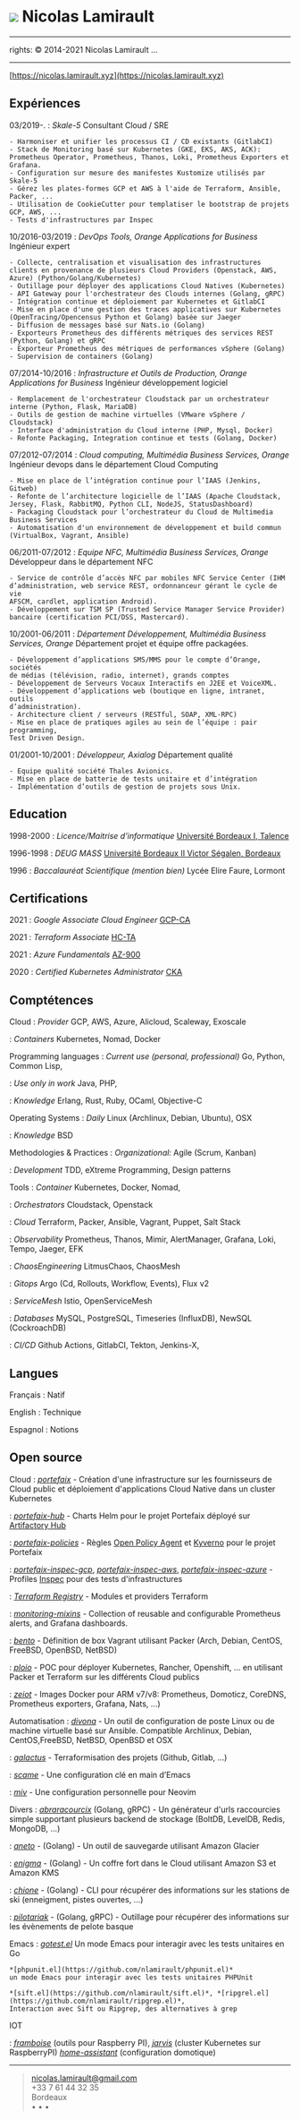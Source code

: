 ![](me.jpg) Nicolas Lamirault
===========================================
---
rights: © 2014-2021 Nicolas Lamirault
...

----

[https://nicolas.lamirault.xyz](https://nicolas.lamirault.xyz)

Expériences
--------------

03/2019-.
:   *Skale-5*
    Consultant Cloud / SRE

    - Harmoniser et unifier les processus CI / CD existants (GitlabCI)
    - Stack de Monitoring basé sur Kubernetes (GKE, EKS, AKS, ACK): Prometheus Operator, Prometheus, Thanos, Loki, Prometheus Exporters et Grafana.
    - Configuration sur mesure des manifestes Kustomize utilisés par Skale-5
    - Gérez les plates-formes GCP et AWS à l'aide de Terraform, Ansible, Packer, ...
    - Utilisation de CookieCutter pour templatiser le bootstrap de projets GCP, AWS, ...
    - Tests d'infrastructures par Inspec

10/2016-03/2019
:   *DevOps Tools, Orange Applications for Business*
    Ingénieur expert

    - Collecte, centralisation et visualisation des infrastructures clients en provenance de plusieurs Cloud Providers (Openstack, AWS, Azure) (Python/Golang/Kubernetes)
    - Outillage pour déployer des applications Cloud Natives (Kubernetes)
    - API Gateway pour l'orchestrateur des Clouds internes (Golang, gRPC)
    - Intégration continue et déploiement par Kubernetes et GitlabCI
    - Mise en place d'une gestion des traces applicatives sur Kubernetes (OpenTracing/Opencensus Python et Golang) basée sur Jaeger
    - Diffusion de messages basé sur Nats.io (Golang)
    - Exporteurs Prometheus des différents métriques des services REST (Python, Golang) et gRPC
    - Exporteur Prometheus des métriques de performances vSphere (Golang)
    - Supervision de containers (Golang)

07/2014-10/2016
:   *Infrastructure et Outils de Production, Orange Applications for Business*
    Ingénieur développement logiciel

    - Remplacement de l'orchestrateur Cloudstack par un orchestrateur interne (Python, Flask, MariaDB)
    - Outils de gestion de machine virtuelles (VMware vSphere / Cloudstack)
    - Interface d'administration du Cloud interne (PHP, Mysql, Docker)
    - Refonte Packaging, Integration continue et tests (Golang, Docker)

07/2012-07/2014
:   *Cloud computing, Multimédia Business Services, Orange*
    Ingénieur devops dans le département Cloud Computing

    - Mise en place de l’intégration continue pour l’IAAS (Jenkins, Gitweb)
    - Refonte de l’architecture logicielle de l’IAAS (Apache Cloudstack, Jersey, Flask, RabbitMQ, Python CLI, NodeJS, StatusDashboard)
    - Packaging Cloudstack pour l’orchestrateur du Cloud de Multimedia Business Services
    - Automatisation d'un environnement de développement et build commun (VirtualBox, Vagrant, Ansible)

06/2011-07/2012
:   *Equipe NFC, Multimédia Business Services, Orange*
    Développeur dans le département NFC

    - Service de contrôle d’accès NFC par mobiles NFC Service Center (IHM
    d’administration, web service REST, ordonnanceur gérant le cycle de vie
    AFSCM, cardlet, application Android).
    - Développement sur TSM SP (Trusted Service Manager Service Provider)
    bancaire (certification PCI/DSS, Mastercard).

10/2001-06/2011
:   *Département Développement, Multimédia Business Services, Orange*
    Département projet et équipe offre packagées.

    - Développement d’applications SMS/MMS pour le compte d’Orange, sociétés
    de médias (télévision, radio, internet), grands comptes
    - Développement de Serveurs Vocaux Interactifs en J2EE et VoiceXML.
    - Développement d’applications web (boutique en ligne, intranet, outils
    d’administration).
    - Architecture client / serveurs (RESTful, SOAP, XML-RPC)
    - Mise en place de pratiques agiles au sein de l’équipe : pair programming,
    Test Driven Design.

01/2001-10/2001
:   *Développeur, Axialog*
    Département qualité

    - Equipe qualité société Thales Avionics.
    - Mise en place de batterie de tests unitaire et d’intégration
    - Implémentation d’outils de gestion de projets sous Unix.

Education
-------------

1998-2000
:   *Licence/Maitrise d’informatique*
    [Université Bordeaux I, Talence](http://www.u-bordeaux1.fr)

1996-1998
:   *DEUG MASS*
    [Université Bordeaux II Victor Ségalen, Bordeaux](http://www.univ-bordeauxsegalen.fr/)

1996
:   *Baccalauréat Scientifique (mention bien)*
    Lycée Elire Faure, Lormont

Certifications
---------------

2021
:   *Google Associate Cloud Engineer*
    [GCP-CA](https://www.credential.net/c041d499-93e8-45ad-ba20-a009be2fcae9#gs.rdwcwu/public_url)

2021
:   *Terraform Associate*
    [HC-TA](https://www.youracclaim.com/badges/77499f0d-d149-4941-9c1c-03e01b837bf5/public_url)

2021
:   *Azure Fundamentals*
    [AZ-900](https://www.youracclaim.com/badges/77499f0d-d149-4941-9c1c-03e01b837bf5/public_url)

2020
:   *Certified Kubernetes Administrator*
    [CKA](https://www.youracclaim.com/badges/f6acd9c5-89b7-43e9-928c-dbaa9dcd9e9c/public_url)

Comptétences
---------------

Cloud
:   *Provider*
    GCP, AWS, Azure, Alicloud, Scaleway, Exoscale

:   *Containers*
    Kubernetes, Nomad, Docker

Programming languages
:   *Current use (personal, professional)*
    Go, Python, Common Lisp,

:   *Use only in work*
    Java, PHP,

:   *Knowledge*
    Erlang, Rust, Ruby, OCaml, Objective-C

Operating Systems
:   *Daily*
    Linux (Archlinux, Debian, Ubuntu), OSX

:   *Knowledge*
    BSD

Methodologies & Practices
:   *Organizational:*
    Agile (Scrum, Kanban)

:   *Development*
    TDD, eXtreme Programming, Design patterns

Tools
:   *Container*
    Kubernetes, Docker, Nomad, 

:   *Orchestrators*
    Cloudstack, Openstack

:   *Cloud*
    Terraform, Packer, Ansible, Vagrant, Puppet, Salt Stack

:   *Observability*
    Prometheus, Thanos, Mimir, AlertManager, Grafana, Loki, Tempo, Jaeger, EFK

:   *ChaosEngineering*
    LitmusChaos, ChaosMesh

:   *Gitops*
    Argo (Cd, Rollouts, Workflow, Events), Flux v2

:   *ServiceMesh*
    Istio, OpenServiceMesh

:   *Databases*
    MySQL, PostgreSQL, Timeseries (InfluxDB), NewSQL (CockroachDB)

:   *CI/CD*
    Github Actions, GitlabCI, Tekton, Jenkins-X,

Langues
---------

Français
:   Natif

English
:   Technique

Espagnol
:   Notions

Open source
----------------

Cloud
:   *[portefaix](https://github.com/portefaix)* -
    Création d'une infrastructure sur les fournisseurs de Cloud public et déploiement d'applications Cloud Native dans un cluster Kubernetes

:   *[portefaix-hub](https://github.com/portefaix-hub)* -
    Charts Helm pour le projet Portefaix déployé sur [Artifactory Hub](https://artifacthub.io/packages/search?page=1&repo=portefaix-hub)

:   *[portefaix-policies](https://github.com/portefaix-policies)* -
    Règles [Open Policy Agent](https://www.openpolicyagent.org/) et [Kyverno](https://kyverno.io/) pour le projet Portefaix

:   *[portefaix-inspec-gcp](https://github.com/portefaix/portefaix-inspec-gcp)*, *[portefaix-inspec-aws](https://github.com/portefaix/portefaix-inspec-aws)*, *[portefaix-inspec-azure](https://github.com/portefaix/portefaix-inspec-azure)* -
    Profiles [Inspec](https://inspec.io) pour des tests d'infrastructures

:   *[Terraform Registry](https://registry.terraform.io/namespaces/nlamirault)* -
    Modules et providers Terraform

:   *[monitoring-mixins](https://github.com/nlamirault/monitoring-mixins)* -
    Collection of reusable and configurable Prometheus alerts, and Grafana dashboards.

:   *[bento](https://github.com/nlamirault/bento)* -
    Définition de box Vagrant utilisant Packer (Arch, Debian, CentOS, FreeBSD,
    OpenBSD, NetBSD)

:   *[ploio](https://github.com/ploio)* -
    POC pour déployer Kubernetes, Rancher, Openshift, ... en utilisant Packer et
    Terraform sur les différents Cloud publics

:   *[zeiot](https://github.com/zeiot)* -
    Images Docker pour ARM v7/v8: Prometheus, Domoticz, CoreDNS, Prometheus exporters, Grafana, Nats, ...)

Automatisation
:   *[divona](https://github.com/nlamirault/divona)* -
    Un outil de configuration de poste Linux ou de machine virtuelle basé sur Ansible. Compatible Archlinux, Debian, CentOS,FreeBSD, NetBSD, OpenBSD et OSX

:   *[galactus](https://github.com/nlamirault/galactus)* -
    Terraformisation des projets (Github, Gitlab, ...)

:   *[scame](https://github.com/nlamirault/scame)* -
    Une configuration clé en main d’Emacs

:   *[miv](https://github.com/nlamirault/miv)* -
    Une configuration personnelle pour Neovim

Divers
:   *[abraracourcix](https://github.com/nlamirault/abraracourcix)* (Golang, gRPC) -
    Un générateur d'urls raccourcies simple supportant plusieurs backend de stockage (BoltDB, LevelDB, Redis, MongoDB, ...)

:   *[aneto](https://github.com/nlamirault/aneto)* - (Golang) -
    Un outil de sauvegarde utilisant Amazon Glacier

:   *[enigma](https://github.com/nlamirault/enigma)* - (Golang) -
    Un coffre fort dans le Cloud utilisant Amazon S3 et Amazon KMS

:   *[chione](https://github.com/nlamirault/chione)* - (Golang) -
    CLI pour récupérer des informations sur les stations de ski (enneigment, pistes ouvertes, ...)

:   *[pilotariak](https://github.com/pilotariak)* - (Golang, gRPC) -
    Outillage pour récupérer des informations sur les évènements de pelote basque

Emacs
:   *[gotest.el](https://github.com/nlamirault/gotest.el)*
    Un mode Emacs pour interagir avec les tests unitaires en Go

    *[phpunit.el](https://github.com/nlamirault/phpunit.el)*
    un mode Emacs pour interagir avec les tests unitaires PHPUnit

    *[sift.el](https://github.com/nlamirault/sift.el)*, *[ripgrel.el](https://github.com/nlamirault/ripgrep.el)*,
    Interaction avec Sift ou Ripgrep, des alternatives à grep

IOT

:   *[framboise](https://github.com/nlamirault/framboise)* (outils pour Raspberry PI),
    *[jarvis](https://github.com/zeiot/jarvis)* (cluster Kubernetes sur RaspberryPI)
    *[home-assistant](https://github.com/nlamirault/home-assistant-configuration)* (configuration domotique)

------
> <nicolas.lamirault@gmail.com> <br /> +33 7 61 44 32 35 <br /> Bordeaux <br />
> <a href="https://github.com/nlamirault" alt="Github"><i class="fa fa-github"></i></a> •
> <a href="https://twitter.com/nlamirault" alt="Twitter"><i class="fa fa-twitter"></i> </a> •
> <a href="https://www.linkedin.com/in/nicolaslamirault" alt="Linkedin"><i class="fa fa-linkedin"></i> </a> •
> <a href="https://keybase.io/nlamirault"><i class="fa fa-key"></i></a>
